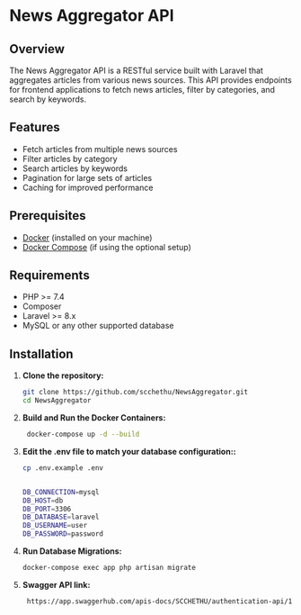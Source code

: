 # News Aggregator API

## Overview

The News Aggregator API is a RESTful service built with Laravel that aggregates articles from various news sources. This API provides endpoints for frontend applications to fetch news articles, filter by categories, and search by keywords.

## Features

- Fetch articles from multiple news sources
- Filter articles by category
- Search articles by keywords
- Pagination for large sets of articles
- Caching for improved performance

## Prerequisites

- [Docker](https://www.docker.com/get-started) (installed on your machine)
- [Docker Compose](https://docs.docker.com/compose/) (if using the optional setup)
## Requirements

- PHP >= 7.4
- Composer
- Laravel >= 8.x
- MySQL or any other supported database

## Installation

1. **Clone the repository:**

   ```bash
   git clone https://github.com/scchethu/NewsAggregator.git
   cd NewsAggregator

2. **Build and Run the Docker Containers:**

   ```bash
    docker-compose up -d --build
   
3. **Edit the .env file to match your database configuration::**

    ```bash
    cp .env.example .env
   
   
    DB_CONNECTION=mysql
    DB_HOST=db
    DB_PORT=3306
    DB_DATABASE=laravel
    DB_USERNAME=user
    DB_PASSWORD=password


4. **Run Database Migrations:**

    ```bash
    docker-compose exec app php artisan migrate


3. **Swagger API link:**

   ```bash
    https://app.swaggerhub.com/apis-docs/SCCHETHU/authentication-api/1.0

